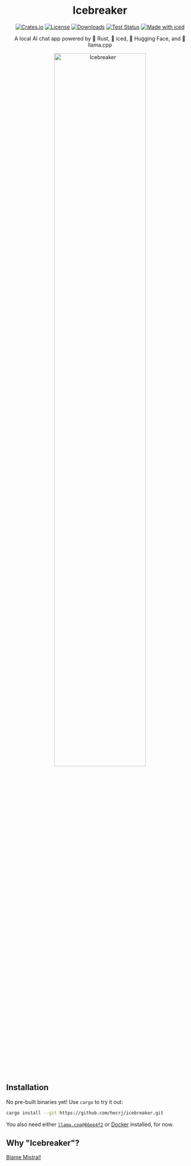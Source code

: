<div align="center">

# Icebreaker

[![Crates.io](https://img.shields.io/crates/v/icebreaker.svg)](https://crates.io/crates/icebreaker)
[![License](https://img.shields.io/crates/l/icebreaker.svg)](https://github.com/hecrj/icebreaker/blob/master/LICENSE)
[![Downloads](https://img.shields.io/crates/d/icebreaker.svg)](https://crates.io/crates/icebreaker)
[![Test Status](https://img.shields.io/github/actions/workflow/status/hecrj/icebreaker/test.yml?branch=master&event=push&label=test)](https://github.com/hecrj/icebreaker/actions)
[![Made with iced](https://iced.rs/badge.svg)](https://github.com/iced-rs/iced)

A local AI chat app powered by 🦀 Rust, 🧊 iced, 🤗 Hugging Face, and 🦙 llama.cpp

<img alt="Icebreaker" src="assets/showcase.gif" width="70%">

</div>

## Installation

No pre-built binaries yet! Use `cargo` to try it out:

```bash
cargo install --git https://github.com/hecrj/icebreaker.git
```

You also need either [`llama.cpp@66ee4f2`] or [Docker] installed, for now.

[`llama.cpp@66ee4f2`]: https://github.com/ggerganov/llama.cpp/tree/66ee4f297cff3c7ce98b31dbc0ce909d41b9e40
[Docker]: https://www.docker.com/


## Why "Icebreaker"?

[Blame Mistral!](assets/naming.png)
